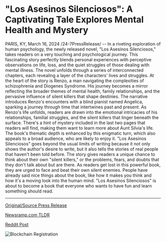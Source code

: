 # "Los Asesinos Silenciosos": A Captivating Tale Explores Mental Health and Mystery

PARIS, KY, March 16, 2024 /24-7PressRelease/ -- In a riveting exploration of human psychology, the newly released novel, "Los Asesinos Silenciosos," takes readers on a very touching and psychological journey. This fascinating story perfectly blends personal experiences with perceptive observations on life, loss, and the quiet struggles of those dealing with mental illness.  The novel unfolds through a series of interconnected chapters, each revealing a layer of the characters' lives and struggles. At the heart of the story is Renzo, a man navigating the complexities of schizophrenia and Diogenes Syndrome. His journey becomes a mirror reflecting the broader themes of mental health, family relationships, and the pervasive influence of silent killers that shape destinies.  The narrative introduces Renzo's encounters with a blind pianist named Angelica, sparking a journey through time that intertwines past and present. As Renzo's life unfolds, readers are drawn into the emotional intricacies of his relationships, familial struggles, and the silent killers that linger beneath the surface.  There's a hint of mystery included in the last two pages that readers will find, making them want to learn more about Aunt Silvia's life. The book's thematic depth is enhanced by this enigmatic turn, which also appeals to a broad audience, who are likely to enjoy it.  "Los Asesinos Silenciosos" goes beyond the usual limits of writing because it not only shows the author's desire to write, but it also tells the stories of real people that haven't been told before. The story gives readers a unique chance to think about their own "silent killers," or the problems, fears, and doubts that they don't talk about but are there. As readers get lost in this powerful book, they are urged to face and beat their own silent enemies.  People have already said nice things about the book, like how it makes you think and how it's a moving look into the human mind. "Los Asesinos Silenciosos" is about to become a book that everyone who wants to have fun and learn something should read. 

---

[Original/Source Press Release](https://www.24-7pressrelease.com/press-release/509313/los-asesinos-silenciosos-a-captivating-tale-explores-mental-health-and-mystery)
                    

[Newsramp.com TLDR](None) 



[Reddit Post](https://www.reddit.com/r/HealthCareNewsInfo/comments/1bg0gsu/riveting_novel_los_asesinos_silenciosos_explores/) 



![Blockchain Registration](https://cdn.newsramp.app/24-7PressRelease/qrcode/243/16/odorKVpI.webp)